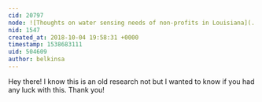 ```yaml
---
cid: 20797
node: ![Thoughts on water sensing needs of non-profits in Louisiana](../notes/eustatic/3-27-2012/thoughts-water-sensing-needs-non-profits-louisiana)
nid: 1547
created_at: 2018-10-04 19:58:31 +0000
timestamp: 1538683111
uid: 504609
author: belkinsa
---
```


Hey there!  I know this is an old research not but I wanted to know if you had any luck with this. Thank you!